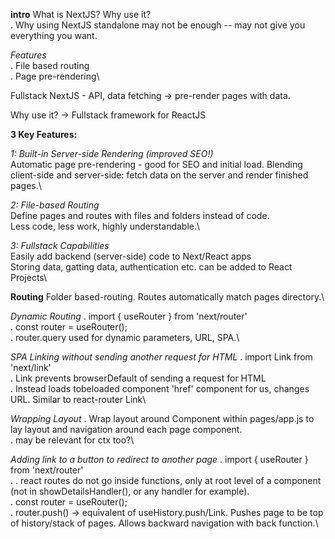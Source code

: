 **intro**
What is NextJS? Why use it?\
. Why using NextJS standalone may not be enough -- may not give you everything you want.

_Features_\
. File based routing\
. Page pre-rendering\

Fullstack NextJS - API, data fetching -> pre-render pages with data.

Why use it? -> Fullstack framework for ReactJS

**3 Key Features:**

_1: Built-in Server-side Rendering (improved SEO!)_\
Automatic page pre-rendering - good for SEO and initial load.
Blending client-side and server-side: fetch data on the server and render finished pages.\

_2: File-based Routing_\
Define pages and routes with files and folders instead of code.\
Less code, less work, highly understandable.\

_3: Fullstack Capabilities_\
Easily add backend (server-side) code to Next/React apps\
Storing data, gatting data, authentication etc. can be added to React Projects\

**Routing**
Folder based-routing. Routes automatically match pages directory.\

_Dynamic Routing_
. import { useRouter } from 'next/router'\
. const router = useRouter();\
. router.query used for dynamic parameters, URL, SPA.\

_SPA Linking without sending another request for HTML_
. import Link from 'next/link'\
. Link prevents browserDefault of sending a request for HTML\
. Instead loads tobeloaded component 'href' component for us, changes URL. Similar to react-router Link\

_Wrapping Layout_
. Wrap layout around Component within pages/app.js to lay layout and navigation around each page component.\
. may be relevant for ctx too?\

_Adding link to a button to redirect to another page_
. import { useRouter } from 'next/router'\
. . react routes do not go inside functions, only at root level of a component (not in showDetailsHandler(), or any handler for example).\
. const router = useRouter();\
. router.push() -> equivalent of useHistory.push/Link. Pushes page to be top of history/stack of pages. Allows backward navigation with back function.\
